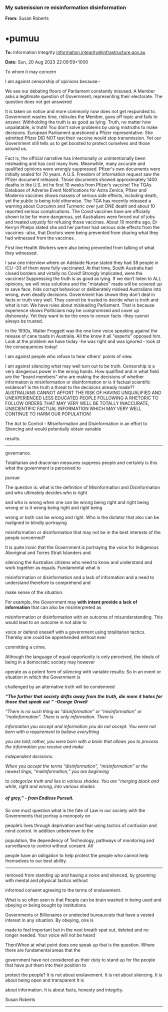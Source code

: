 ### My submission re misinformation disinformation

**From:** Susan Roberts

# •pumuu

**To:** Information Integrity [<information.integrity@infrastructure.gov.au>](mailto:information.integrity@infrastructure.gov.au)

**Date:** Sun, 20 Aug 2023 22:09:59+1000

To whom it may concern

I am against censorship of opinions because:-

We see our debating floors of Parliament constantly misused.
A Member asks a legitimate question of Government, representing their electorate.
The question does not get answered

It is taken on notice and more commonly now does not get responded to.
Government wastes time, ridicules the Member, goes off topic and fails to answer.
Withholding the truth is as good as lying.
Truth, no matter how unpalatable, is truth!
You don’t solve problems by using mistruths to make decisions.
European Parliament questioned a Pfizer representative.
She admitted Pfizer DID NOT test their vaccine would stop transmission.
Yet our Government still tells us to get boosted to protect ourselves and those around us.

Fact is, the official narrative has intentionally or unintentionally been misleading and has cost many lives.
Meanwhile, many accurate and qualified opinions were wrongly suppressed.
Pfizer's own documents were initially sealed for 70 years.
A U.S. Freedom of information request saw the Pfizer document released.
Those documents showed approximately 1400 deaths in the U.S. int he first 10 weeks from Pfizer’s vaccine!
The TGAs Database of Adverse Event Notifications for Astra Zenica, Pfizer and Moderna vaccines shows masses of
serious side effects, including death, yet the public is being told otherwise.
The TGA has recently released a warning about Curcumin and Turmeric over just ONE death and about 10 reported
serious complications. The Covid vaccines have are officially shown to be far more dangerous, yet Australians were
forced out of jobs and treated unjustly for refusing those vaccines.
About 10 months ago, Dr Kerryn Phelps stated she and her partner had serious side effects from the vaccines -also,
that Doctors were being prevented from sharing what they had witnessed from the vaccines.

First line Health Workers were also being prevented from talking of what they witnessed.

I saw one interview where an Adelaide Nurse stated they had 38 people in ICU -33 of them were fully vaccinated. At
that time, South Australia had closed borders and virtally no Covid!
Strongly implicated, were the vaccines!
Suppressing the truth is as good as lying.
If we don’t listen to ALL opinions, we will miss solutions and the "mistakes" made will be covered up to save face, hide
corrupt behaviour or deliberately mislead Australians into wrong, even deadly decisions.
Government has shown they don’t deal in facts or truth very well.
They cannot be trusted to decide what is truth and what is not.
We have rules about misleading Parliament.
That is because experience shows Politicians may be compromised and cover up dishonesty.
Yet they want to be the ones to censor facts -they cannot always be trusted.

In the 1930s, Walter Froggett was the one lone voice speaking against the release of cane toads in Australia. All the
know it all "experts" opposed him.
Look at the problem we have today -he was right and was ignored    - look at the consequences today!

I am against people who refuse to hear others' points of view.

I am against silencing what may well turn out to be truth.
Censorship is a very dangerous power in the wrong hands. How qualified and in what field are the “board members”
who are making the decisions of whether information is misinformation or disinformation or is it factual scientific
evidence? Is the truth a threat to the decisions already made??
AUSTRALIANS CANNOT AFFORT THE RISK OF HAVING UNQUALIFIED AND UNEXPERIENCED LESS
EDUCATED PEOPLE FOLLOWING A RHETORIC TO FOLLOW ORDERS THAT MAY VERY WELL BE TOTALLY
INACCURATE, UNSCIENTIFIC FACTUAL INFORMATION WHICH MAY VERY WELL CONTINUE TO HARM OUR
POPULATION!

The Act to Control    - Misinformation and Disinformation in an effort to Silencing and would potentially obtain variable

results.


-----

governance.

Totalitarian and draconian measures suppress people and certainly is this what the government is perceived to

pursue

The question is: what is the definition of Misinformation and Disinformation and who ultimately decides who is right

and who is wrong when one can be wrong being right and right being wrong or is it wrong being right and right being

wrong or both can be wrong and right. Who is the dictator that also can be maligned to blindly portraying

misinformation or disinformation that may not be in the best interests of the people concerned?

It is quite ironic that the Government is portraying the voice for Indigenous Aboriginal and Torres Strait Islanders and

silencing the Australian citizens who need to know and understand and work together as equals. Fundamental what is

misinformation or disinformation and a lack of information and a need to understand therefore to comprehend and

make sense of the situation.

For example, the Government may **with** **intent** **provide** **a** **lack** **of** **information** that can also be misinterpreted as

misinformation or disinformation with an outcome of misunderstanding. This would lead to an outcome in not able to

voice or defend oneself with a government using totalitarian tactics. Thereby one could be apprehended without ever

committing a crime.

Although the language of equal opportunity is only perceived, the ideals of being in a democratic society may however

operate as a potent form of _silencing_ with variable results: So in an event or situation in which the Government is

challenged by an alternative truth will be condemned

**_“The_** **_further_** **_that_** **_society_** **_drifts_** **_away_** **_from_** **_the_** **_truth,_** **_die_** **_more_** **_it_** **_hates_** **_for_** **_those_** **_that_** **_speak_** **_out_** **_“_** **_-George_** **_Orwell_**

_“There_ _is_ _no_ _such_ _thing_ _as_ _“disinformation”_ _or_ _“misinformation”_ _or_ _“malinformation”._ _There_ _is_ _only_ _information._ _There_ _is_

_information_ _you_ _accept_ _and_ _information_ _you_ _do_ _not_ _accept._ _You_ _were_ _not_ _born_ _with_ _a_ _requirement_ _to_ _believe_ _everything_

_you_ _are_ _told;_ _rather,_ _you_ _were_ _born_ _with_ _a_ _brain_ _that_ _allows_ _you_ _to_ _process_ _the_ _information_ _you_ _receive_ _and_ _make_

_independent_ _decisions._

_When_ _you_ _accept_ _the_ _terms_ _“disinformation”,_ _“misinformation”_ _or_ _the_ _newest_ _lingo,_ _“malinformation,”_ _you_ _are_ _beginning_

_to_ _categorize_ _truth_ _and_ _lies_ _in_ _various_ _shades._ _You_ _are_ _“merging_ _black_ _and_ _white,_ _right_ _and_ _wrong,_ _into_ _various_ _shades_

##### of grey,” - from Endless Pursuit.

So one must question what is the fate of Law in our society with the Governments that portray a monopoly on

people’s lives through deprivation and fear using tactics of confusion and mind control. In addition unbeknown to the

population, the dependency of Technology, pathways of monitoring and surveillance to control without consent. All

people have an obligation to help protect the people who cannot help themselves to our best ability.


-----

removed from standing up and having a voice and silenced, by grooming with mental and physical tactics without

informed consent agreeing to the terms of enslavement.

What is so often seen is that People can be brain washed in being used and obeying or being bought by institutions

Governments or Billionaires or unelected bureaucrats that have a vested interest in any situation. By obeying, one is

made to feel important but in the next breath spat out, deleted and no longer needed. Your voice will not be heard

Then/When at what point does one speak up that is the question. Where there are fundamental areas that the

government have not considered as their duty to stand up for the people that have put them into their position to

protect the people? It is not about enslavement. It is not about silencing. It is about being open and transparent It is

about information. It is about facts, honesty and integrity.

Susan Roberts


-----

